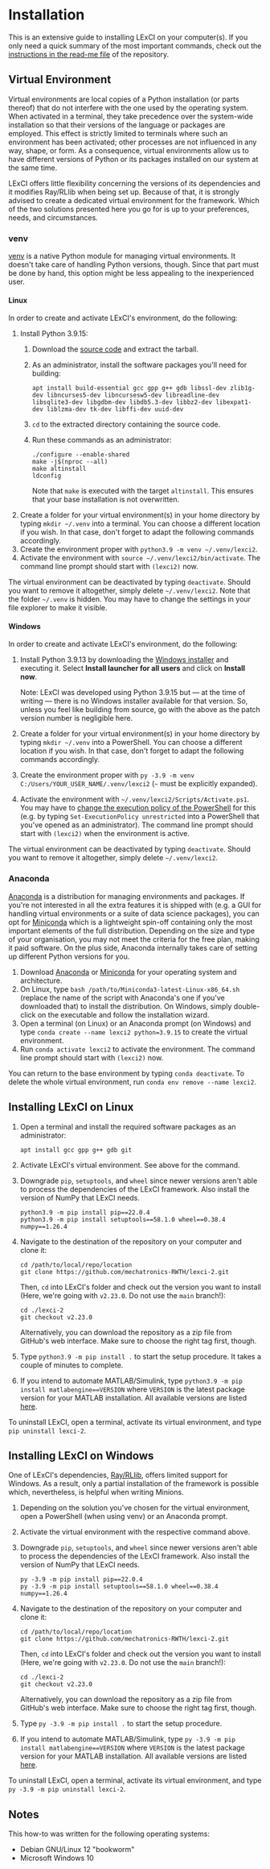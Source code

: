 # Installation

This is an extensive guide to installing LExCI on your computer(s). If you only
need a quick summary of the most important commands, check out the
[instructions in the read-me file](https://github.com/mechatronics-RWTH/lexci-2/blob/main/README.md#installation)
of the repository.


## Virtual Environment

Virtual environments are local copies of a Python installation (or parts
thereof) that do not interfere with the one used by the operating system. When
activated in a terminal, they take precedence over the system-wide installation
so that their versions of the language or packages are employed. This effect is
strictly limited to terminals where such an environment has been activated;
other processes are not influenced in any way, shape, or form. As a consequence,
virtual environments allow us to have different versions of Python or its
packages installed on our system at the same time.

LExCI offers little flexibility concerning the versions of its dependencies and
it modifies Ray/RLlib when being set up. Because of that, it is strongly advised
to create a dedicated virtual environment for the framework. Which of the two
solutions presented here you go for is up to your preferences, needs, and
circumstances.


### venv
[venv](https://docs.python.org/3/library/venv.html) is a native Python module
for managing virtual environments. It doesn't take care of handling Python
versions, though. Since that part must be done by hand, this option might be
less appealing to the inexperienced user.


#### Linux
In order to create and activate LExCI's environment, do the following:
01. Install Python 3.9.15:
    01. Download the
        [source code](https://www.python.org/downloads/release/python-3915/) and
        extract the tarball.
    02. As an administrator, install the software packages you'll need for
        building:

        ```
        apt install build-essential gcc gpp g++ gdb libssl-dev zlib1g-dev libncurses5-dev libncursesw5-dev libreadline-dev libsqlite3-dev libgdbm-dev libdb5.3-dev libbz2-dev libexpat1-dev liblzma-dev tk-dev libffi-dev uuid-dev
        ```

    03. `cd` to the extracted directory containing the source code.
    04. Run these commands as an administrator:
        
        ```
        ./configure --enable-shared
        make -j$(nproc --all)
        make altinstall
        ldconfig
        ```

        Note that `make` is executed with the target `altinstall`. This ensures
        that your base installation is not overwritten.
02. Create a folder for your virtual environment(s) in your home directory by
    typing `mkdir ~/.venv` into a terminal. You can choose a different location
    if you wish. In that case, don't forget to adapt the following commands
    accordingly.
03. Create the environment proper with `python3.9 -m venv ~/.venv/lexci2`.
04. Activate the environment with `source ~/.venv/lexci2/bin/activate`. The
    command line prompt should start with `(lexci2)` now.

The virtual environment can be deactivated by typing `deactivate`. Should you
want to remove it altogether, simply delete `~/.venv/lexci2`. Note that the
folder `~/.venv` is hidden. You may have to change the settings in your file
explorer to make it visible.


#### Windows
In order to create and activate LExCI's environment, do the following:
01. Install Python 3.9.13 by downloading the
    [Windows installer](https://www.python.org/downloads/release/python-3913/)
    and executing it. Select **Install launcher for all users** and click on
    **Install now**.

    Note: LExCI was developed using Python 3.9.15 but — at the time of writing —
    there is no Windows installer available for that version. So, unless you
    feel like building from source, go with the above as the patch version
    number is negligible here.
02. Create a folder for your virtual environment(s) in your home directory by
    typing `mkdir ~/.venv` into a PowerShell. You can choose a different
    location if you wish. In that case, don't forget to adapt the following
    commands accordingly.
03. Create the environment proper with
    `py -3.9 -m venv C:/Users/YOUR_USER_NAME/.venv/lexci2` (`~` must be
    explicitly expanded).
04. Activate the environment with `~/.venv/lexci2/Scripts/Activate.ps1`. You may
    have to
    [change the execution policy of the PowerShell](https://learn.microsoft.com/en-us/powershell/module/microsoft.powershell.security/set-executionpolicy?view=powershell-7.4)
    for this (e.g. by typing `Set-ExecutionPolicy unrestricted` into a
    PowerShell that you've opened as an administrator). The command line prompt
    should start with `(lexci2)` when the environment is active.

The virtual environment can be deactivated by typing `deactivate`. Should you
want to remove it altogether, simply delete `~/.venv/lexci2`.


### Anaconda
[Anaconda](https://www.anaconda.com/download) is a distribution for managing
environments and packages. If you're not interested in all the extra features it
is shipped with (e.g. a GUI for handling virtual environments or a suite of data
science packages), you can opt for
[Miniconda](https://docs.anaconda.com/miniconda/) which is a lightweight
spin-off containing only the most important elements of the full distribution.
Depending on the size and type of your organisation, you may not meet the
criteria for the free plan, making it paid software. On the plus side, Anaconda
internally takes care of setting up different Python versions for you.

01. Download [Anaconda](https://www.anaconda.com/download) or
    [Miniconda](https://docs.anaconda.com/miniconda/) for your operating system
    and architecture.
02. On Linux, type `bash /path/to/Miniconda3-latest-Linux-x86_64.sh` (replace
    the name of the script with Anaconda's one if you've downloaded that) to
    install the distribution. On Windows, simply double-click on the executable
    and follow the installation wizard.
03. Open a terminal (on Linux) or an Anaconda prompt (on Windows) and type
    `conda create --name lexci2 python=3.9.15` to create the virtual
    environment.
04. Run `conda activate lexci2` to activate the environment. The command line
    prompt should start with `(lexci2)` now.

You can return to the base environment by typing `conda deactivate`. To delete
the whole virtual environment, run `conda env remove --name lexci2`.


## Installing LExCI on Linux

01. Open a terminal and install the required software packages as an
    administrator:
    
    ```
    apt install gcc gpp g++ gdb git
    ```

02. Activate LExCI's virtual environment. See above for the command.
03. Downgrade `pip`, `setuptools`, and `wheel` since newer versions aren't able
    to process the dependencies of the LExCI framework. Also install the version
    of NumPy that LExCI needs.

    ```
    python3.9 -m pip install pip==22.0.4
    python3.9 -m pip install setuptools==58.1.0 wheel==0.38.4 numpy==1.26.4
    ```

04. Navigate to the destination of the repository on your computer and clone it:

    ```
    cd /path/to/local/repo/location
    git clone https://github.com/mechatronics-RWTH/lexci-2.git
    ```

    Then, `cd` into LExCI's folder and check out the version you want to install
    (Here, we're going with `v2.23.0`. Do not use the `main` branch!):

    ```
    cd ./lexci-2
    git checkout v2.23.0
    ```

    Alternatively, you can download the repository as a zip file from GitHub's
    web interface. Make sure to choose the right tag first, though.
05. Type `python3.9 -m pip install .` to start the setup procedure. It takes a
    couple of minutes to complete.
06. If you intend to automate MATLAB/Simulink, type
    `python3.9 -m pip install matlabengine==VERSION` where `VERSION` is the
    latest package version for your MATLAB installation. All available versions
    are listed [here](https://pypi.org/project/matlabengine/#history).

To uninstall LExCI, open a terminal, activate its virtual environment, and type
`pip uninstall lexci-2`.


## Installing LExCI on Windows

One of LExCI's dependencies, [Ray/RLlib](https://github.com/ray-project/ray),
offers limited support for Windows. As a result, only a partial installation of
the framework is possible which, nevertheless, is helpful when writing Minions.

01. Depending on the solution you've chosen for the virtual environment, open a
    PowerShell (when using venv) or an Anaconda prompt.
02. Activate the virtual environment with the respective command above.
03. Downgrade `pip`, `setuptools`, and `wheel` since newer versions aren't able
    to process the dependencies of the LExCI framework. Also install the version
    of NumPy that LExCI needs.

    ```
    py -3.9 -m pip install pip==22.0.4
    py -3.9 -m pip install setuptools==58.1.0 wheel==0.38.4 numpy==1.26.4
    ```

04. Navigate to the destination of the repository on your computer and clone it:

    ```
    cd /path/to/local/repo/location
    git clone https://github.com/mechatronics-RWTH/lexci-2.git
    ```

    Then, `cd` into LExCI's folder and check out the version you want to install
    (Here, we're going with `v2.23.0`. Do not use the `main` branch!):

    ```
    cd ./lexci-2
    git checkout v2.23.0
    ```

    Alternatively, you can download the repository as a zip file from GitHub's
    web interface. Make sure to choose the right tag first, though.
05. Type `py -3.9 -m pip install .` to start the setup procedure.
06. If you intend to automate MATLAB/Simulink, type
    `py -3.9 -m pip install matlabengine==VERSION` where `VERSION` is the latest
    package version for your MATLAB installation. All available versions are
    listed [here](https://pypi.org/project/matlabengine/#history).

To uninstall LExCI, open a terminal, activate its virtual environment, and type
`py -3.9 -m pip uninstall lexci-2`.


## Notes

This how-to was written for the following operating systems:
- Debian GNU/Linux 12 "bookworm"
- Microsoft Windows 10
